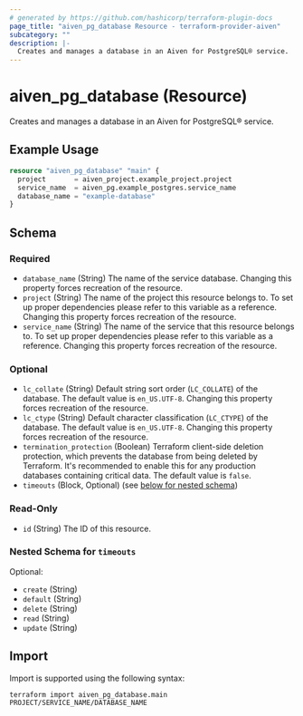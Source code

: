```yaml
---
# generated by https://github.com/hashicorp/terraform-plugin-docs
page_title: "aiven_pg_database Resource - terraform-provider-aiven"
subcategory: ""
description: |-
  Creates and manages a database in an Aiven for PostgreSQL® service.
---
```


# aiven_pg_database (Resource)

Creates and manages a database in an Aiven for PostgreSQL® service.

## Example Usage

```terraform
resource "aiven_pg_database" "main" {
  project       = aiven_project.example_project.project
  service_name  = aiven_pg.example_postgres.service_name
  database_name = "example-database"
}
```

<!-- schema generated by tfplugindocs -->
## Schema

### Required

- `database_name` (String) The name of the service database. Changing this property forces recreation of the resource.
- `project` (String) The name of the project this resource belongs to. To set up proper dependencies please refer to this variable as a reference. Changing this property forces recreation of the resource.
- `service_name` (String) The name of the service that this resource belongs to. To set up proper dependencies please refer to this variable as a reference. Changing this property forces recreation of the resource.

### Optional

- `lc_collate` (String) Default string sort order (`LC_COLLATE`) of the database. The default value is `en_US.UTF-8`. Changing this property forces recreation of the resource.
- `lc_ctype` (String) Default character classification (`LC_CTYPE`) of the database. The default value is `en_US.UTF-8`. Changing this property forces recreation of the resource.
- `termination_protection` (Boolean) Terraform client-side deletion protection, which prevents the database from being deleted by Terraform. It's recommended to enable this for any production databases containing critical data. The default value is `false`.
- `timeouts` (Block, Optional) (see [below for nested schema](#nestedblock--timeouts))

### Read-Only

- `id` (String) The ID of this resource.

<a id="nestedblock--timeouts"></a>
### Nested Schema for `timeouts`

Optional:

- `create` (String)
- `default` (String)
- `delete` (String)
- `read` (String)
- `update` (String)

## Import

Import is supported using the following syntax:

```shell
terraform import aiven_pg_database.main PROJECT/SERVICE_NAME/DATABASE_NAME
```
